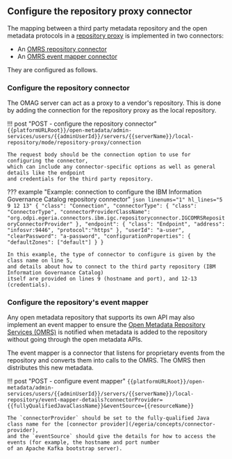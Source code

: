 <!-- SPDX-License-Identifier: CC-BY-4.0 -->
<!-- Copyright Contributors to the Egeria project. -->

## Configure the repository proxy connector

The mapping between a third party metadata repository and the open metadata protocols
in a [repository proxy](/egeria/concepts/repository-proxy) is implemented in two connectors:

- An [OMRS repository connector](/egeria/connectors/repository-connector)
- An [OMRS event mapper connector](/egeria/connectors/event-mapper-connector)

They are configured as follows.

### Configure the repository connector

The OMAG server can act as a proxy to a vendor's repository.
This is done by adding the connection
for the repository proxy as the local repository.

!!! post "POST - configure the repository connector"
    ```
    {{platformURLRoot}}/open-metadata/admin-services/users/{{adminUserId}}/servers/{{serverName}}/local-repository/mode/repository-proxy/connection
    ```

    The request body should be the connection option to use for configuring the connector,
    which can include any connector-specific options as well as general details like the endpoint
    and credentials for the third party repository.

??? example "Example: connection to configure the IBM Information Governance Catalog repository connector"
    ```json linenums="1" hl_lines="5 9 12 13"
    {
      "class": "Connection",
      "connectorType": {
        "class": "ConnectorType",
        "connectorProviderClassName": "org.odpi.egeria.connectors.ibm.igc.repositoryconnector.IGCOMRSRepositoryConnectorProvider"
      },
      "endpoint": {
        "class": "Endpoint",
        "address": "infosvr:9446",
        "protocol":"https"
      },
      "userId": "a-user",
      "clearPassword": "a-password",
      "configurationProperties": {
        "defaultZones": ["default"]
      }
    }
    ```

    In this example, the type of connector to configure is given by the class name on line 5,
    and details about how to connect to the third party repository (IBM Information Governance Catalog)
    itself are provided on lines 9 (hostname and port), and 12-13 (credentials).

### Configure the repository's event mapper

Any open metadata repository that supports its own API may also implement an
event mapper to ensure the
[Open Metadata Repository Services (OMRS)](/egeria/services/omrs) is notified when
metadata is added to the repository without going through the open metadata APIs.

The event mapper is a connector that listens for proprietary events
from the repository and converts them into calls to the OMRS.
The OMRS then distributes this new metadata.

!!! post "POST - configure event mapper"
    ```
    {{platformURLRoot}}/open-metadata/admin-services/users/{{adminUserId}}/servers/{{serverName}}/local-repository/event-mapper-details?connectorProvider={{fullyQualifiedJavaClassName}}&eventSource={{resourceName}}
    ```

    The `connectorProvider` should be set to the fully-qualified Java class name for the [connector provider](/egeria/concepts/connector-provider),
    and the `eventSource` should give the details for how to access the events (for example, the hostname and port number
    of an Apache Kafka bootstrap server).
